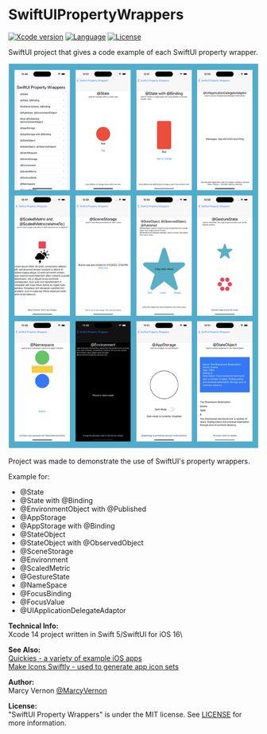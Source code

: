 # SwiftUIPropertyWrappers
[![Xcode version](https://img.shields.io/badge/xcode-14%20-brightgreen)](https://developer.apple.com/xcode/)
[![Language](https://img.shields.io/badge/swift-5.7-orange.svg)](https://developer.apple.com/swift)
[![License](https://img.shields.io/badge/license-MIT-blue.svg?style=flat)](http://mit-license.org)

SwiftUI project that gives a code example of each SwiftUI property wrapper.

<img src="GitHub-Images/SPW.png" width="900">

Project was made to demonstrate the use of SwiftUI's property wrappers. 

Example for: 
  * @State
  * @State with @Binding
  * @EnvironmentObject with @Published
  * @AppStorage
  * @AppStorage with @Binding
  * @StateObject
  * @StateObject with @ObservedObject
  * @SceneStorage
  * @Environment
  * @ScaledMetric
  * @GestureState
  * @NameSpace
  * @FocusBinding
  * @FocusValue
  * @UIApplicationDelegateAdaptor

**Technical Info:** \
Xcode 14 project written in Swift 5/SwiftUI for iOS 16\

**See Also:** \
[Quickies - a variety of example iOS apps](https://github.com/PepperoniJoe/Quickies)\
 [Make Icons Swiftly - used to generate app icon sets
 ](https://github.com/PepperoniJoe/Make-Icons-Swiftly)

**Author:** \
Marcy Vernon [@MarcyVernon](https://twitter.com/MarcyVernon)

**License:** \
"SwiftUI Property Wrappers" is under the MIT license. See [LICENSE](/LICENSE) for more information.
